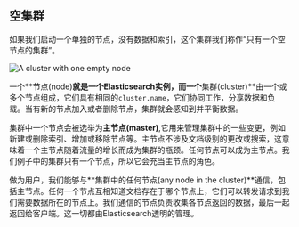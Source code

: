 ## 空集群

如果我们启动一个单独的节点，没有数据和索引，这个集群我们称作“只有一个空节点的集群”。

![A cluster with one empty node](https://raw.githubusercontent.com/looly/elasticsearch-definitive-guide-cn/master/images/02-01_cluster.png)

一个**节点(node)**就是一个Elasticsearch实例，而一个**集群(cluster)**由一个或多个节点组成，它们具有相同的`cluster.name`，它们协同工作，分享数据和负载。当有新的节点加入或者删除节点，集群就会感知到并平衡数据。

集群中一个节点会被选举为**主节点(master)**,它用来管理集群中的一些变更，例如新建或删除索引、增加或移除节点等。主节点不涉及文档级别的更改或搜索，这意味着一个主节点随着流量的增长而成为集群的瓶颈。任何节点可以成为主节点。我们例子中的集群只有一个节点，所以它会充当主节点的角色。

做为用户，我们能够与**集群中的任何节点(any node in the cluster)**通信，包括主节点。任何一个节点互相知道文档存在于哪个节点上，它们可以转发请求到我们需要数据所在的节点上。我们通信的节点负责收集各节点返回的数据，最后一起返回给客户端。这一切都由Elasticsearch透明的管理。

